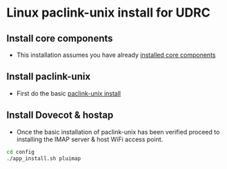 # Linux paclink-unix install for UDRC

## Install core components

* This installation assumes you have already [installed core components](CORE_INSTALL.md)

## Install paclink-unix

* First do the basic [paclink-unix install](PACLINK-UNIX_INSTALL.md)

## Install Dovecot & hostap

* Once the basic installation of paclink-unix has been verified
proceed to installing the IMAP server & host WiFi access point.

```bash
cd config
./app_install.sh pluimap
```